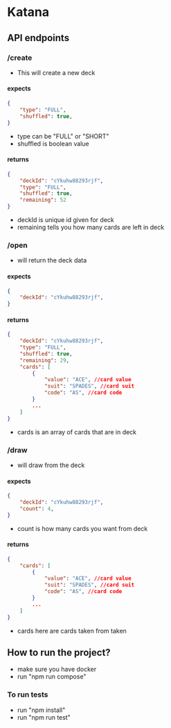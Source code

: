 # Katana

## API endpoints
### /create
- This will create a new deck
#### expects
```json
{
    "type": "FULL",
    "shuffled": true,
}
```
- type can be "FULL" or "SHORT"
- shuffled is boolean value
#### returns
```json
{
    "deckId": "cYkuhw88293rjf",
    "type": "FULL",
    "shuffled": true,
    "remaining": 52
}
```
- deckId is unique id given for deck
- remaining tells you how many cards are left in deck
### /open
- will return the deck data
#### expects
```json
{
    "deckId": "cYkuhw88293rjf",
}
```
#### returns
```json
{
    "deckId": "cYkuhw88293rjf",
    "type": "FULL",
    "shuffled": true,
    "remaining": 29,
    "cards": [
        {
            "value": "ACE", //card value
            "suit": "SPADES", //card suit
            "code": "AS", //card code
        }
        ...
    ]
}
```
- cards is an array of cards that are in deck
### /draw
- will draw from the deck
#### expects
```json
{
    "deckId": "cYkuhw88293rjf",
    "count": 4,
}
```
- count is how many cards you want from deck
#### returns
```json
{
    "cards": [
        {
            "value": "ACE", //card value
            "suit": "SPADES", //card suit
            "code": "AS", //card code
        }
        ...
    ]
}
```
- cards here are cards taken from taken
## How to run the project?
- make sure you have docker
- run "npm run compose"
### To run tests
- run "npm install"
- run "npm run test"